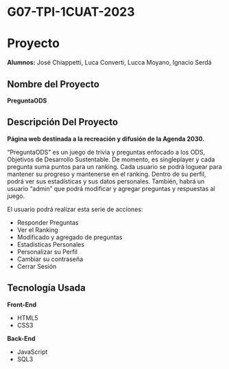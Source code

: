 # G07-TPI-1CUAT-2023

# Proyecto

**Alumnos:** José Chiappetti, Luca Converti, Lucca Moyano, Ignacio Serdá

## Nombre del Proyecto

**PreguntaODS**

## Descripción Del Proyecto

**Página web destinada a la recreación y difusión de la Agenda 2030.**

“PreguntaODS” es un juego de trivia y preguntas enfocado a los ODS, Objetivos de Desarrollo Sustentable. De momento, es singleplayer y cada pregunta suma puntos para un ranking. Cada usuario se podrá loguear para mantener su progreso y mantenerse en el ranking. Dentro de su perfil, podrá ver sus estadísticas y sus datos personales. También, habrá un usuario “admin” que podrá modificar y agregar preguntas y respuestas al juego.

El usuario podrá realizar esta serie de acciones:

- Responder Preguntas
- Ver el Ranking
- Modificado y agregado de preguntas
- Estadisticas Personales
- Personalizar su Perfil
- Cambiar su contraseña
- Cerrar Sesión

## Tecnología Usada

**Front-End**

- HTML5
- CSS3

**Back-End**

- JavaScript
- SQL3
